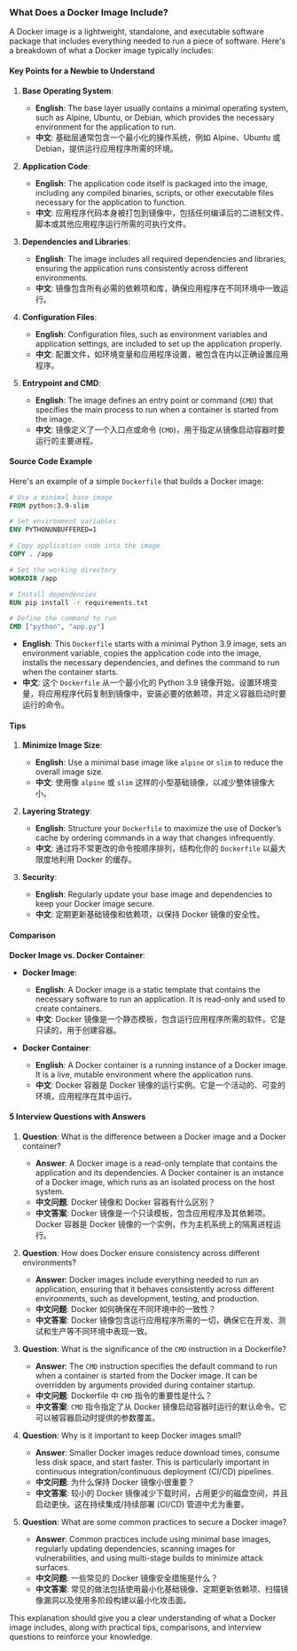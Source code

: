 ### What Does a Docker Image Include?

A Docker image is a lightweight, standalone, and executable software package that includes everything needed to run a piece of software. Here's a breakdown of what a Docker image typically includes:

#### Key Points for a Newbie to Understand
1. **Base Operating System**:
   - **English**: The base layer usually contains a minimal operating system, such as Alpine, Ubuntu, or Debian, which provides the necessary environment for the application to run.
   - **中文**: 基础层通常包含一个最小化的操作系统，例如 Alpine、Ubuntu 或 Debian，提供运行应用程序所需的环境。

2. **Application Code**:
   - **English**: The application code itself is packaged into the image, including any compiled binaries, scripts, or other executable files necessary for the application to function.
   - **中文**: 应用程序代码本身被打包到镜像中，包括任何编译后的二进制文件、脚本或其他应用程序运行所需的可执行文件。

3. **Dependencies and Libraries**:
   - **English**: The image includes all required dependencies and libraries, ensuring the application runs consistently across different environments.
   - **中文**: 镜像包含所有必需的依赖项和库，确保应用程序在不同环境中一致运行。

4. **Configuration Files**:
   - **English**: Configuration files, such as environment variables and application settings, are included to set up the application properly.
   - **中文**: 配置文件，如环境变量和应用程序设置，被包含在内以正确设置应用程序。

5. **Entrypoint and CMD**:
   - **English**: The image defines an entry point or command (`CMD`) that specifies the main process to run when a container is started from the image.
   - **中文**: 镜像定义了一个入口点或命令 (`CMD`)，用于指定从镜像启动容器时要运行的主要进程。

#### Source Code Example

Here's an example of a simple `Dockerfile` that builds a Docker image:

```Dockerfile
# Use a minimal base image
FROM python:3.9-slim

# Set environment variables
ENV PYTHONUNBUFFERED=1

# Copy application code into the image
COPY . /app

# Set the working directory
WORKDIR /app

# Install dependencies
RUN pip install -r requirements.txt

# Define the command to run
CMD ["python", "app.py"]
```

- **English**: This `Dockerfile` starts with a minimal Python 3.9 image, sets an environment variable, copies the application code into the image, installs the necessary dependencies, and defines the command to run when the container starts.
- **中文**: 这个 `Dockerfile` 从一个最小化的 Python 3.9 镜像开始，设置环境变量，将应用程序代码复制到镜像中，安装必要的依赖项，并定义容器启动时要运行的命令。

#### Tips

1. **Minimize Image Size**:
   - **English**: Use a minimal base image like `alpine` or `slim` to reduce the overall image size.
   - **中文**: 使用像 `alpine` 或 `slim` 这样的小型基础镜像，以减少整体镜像大小。

2. **Layering Strategy**:
   - **English**: Structure your `Dockerfile` to maximize the use of Docker’s cache by ordering commands in a way that changes infrequently.
   - **中文**: 通过将不常更改的命令按顺序排列，结构化你的 `Dockerfile` 以最大限度地利用 Docker 的缓存。

3. **Security**:
   - **English**: Regularly update your base image and dependencies to keep your Docker image secure.
   - **中文**: 定期更新基础镜像和依赖项，以保持 Docker 镜像的安全性。

#### Comparison

**Docker Image vs. Docker Container**:

- **Docker Image**:
  - **English**: A Docker image is a static template that contains the necessary software to run an application. It is read-only and used to create containers.
  - **中文**: Docker 镜像是一个静态模板，包含运行应用程序所需的软件。它是只读的，用于创建容器。

- **Docker Container**:
  - **English**: A Docker container is a running instance of a Docker image. It is a live, mutable environment where the application runs.
  - **中文**: Docker 容器是 Docker 镜像的运行实例。它是一个活动的、可变的环境，应用程序在其中运行。

#### 5 Interview Questions with Answers

1. **Question**: What is the difference between a Docker image and a Docker container?
   - **Answer**: A Docker image is a read-only template that contains the application and its dependencies. A Docker container is an instance of a Docker image, which runs as an isolated process on the host system.
   - **中文问题**: Docker 镜像和 Docker 容器有什么区别？
   - **中文答案**: Docker 镜像是一个只读模板，包含应用程序及其依赖项。Docker 容器是 Docker 镜像的一个实例，作为主机系统上的隔离进程运行。

2. **Question**: How does Docker ensure consistency across different environments?
   - **Answer**: Docker images include everything needed to run an application, ensuring that it behaves consistently across different environments, such as development, testing, and production.
   - **中文问题**: Docker 如何确保在不同环境中的一致性？
   - **中文答案**: Docker 镜像包含运行应用程序所需的一切，确保它在开发、测试和生产等不同环境中表现一致。

3. **Question**: What is the significance of the `CMD` instruction in a Dockerfile?
   - **Answer**: The `CMD` instruction specifies the default command to run when a container is started from the Docker image. It can be overridden by arguments provided during container startup.
   - **中文问题**: Dockerfile 中 `CMD` 指令的重要性是什么？
   - **中文答案**: `CMD` 指令指定了从 Docker 镜像启动容器时运行的默认命令。它可以被容器启动时提供的参数覆盖。

4. **Question**: Why is it important to keep Docker images small?
   - **Answer**: Smaller Docker images reduce download times, consume less disk space, and start faster. This is particularly important in continuous integration/continuous deployment (CI/CD) pipelines.
   - **中文问题**: 为什么保持 Docker 镜像小很重要？
   - **中文答案**: 较小的 Docker 镜像减少下载时间，占用更少的磁盘空间，并且启动更快。这在持续集成/持续部署 (CI/CD) 管道中尤为重要。

5. **Question**: What are some common practices to secure a Docker image?
   - **Answer**: Common practices include using minimal base images, regularly updating dependencies, scanning images for vulnerabilities, and using multi-stage builds to minimize attack surfaces.
   - **中文问题**: 一些常见的 Docker 镜像安全措施是什么？
   - **中文答案**: 常见的做法包括使用最小化基础镜像、定期更新依赖项、扫描镜像漏洞以及使用多阶段构建以最小化攻击面。

This explanation should give you a clear understanding of what a Docker image includes, along with practical tips, comparisons, and interview questions to reinforce your knowledge.
